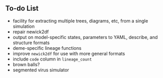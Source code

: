 ## To-do List

- facility for extracting multiple trees, diagrams, etc, from a single simulation
- repair newick2df
- output on model-specific states, parameters to YAML, describe, and structure formats
- deme-specific lineage functions
- improve `newick2df` for use with more general formats
- include `code` column in `lineage_count`
- brown balls?
- segmented virus simulator
